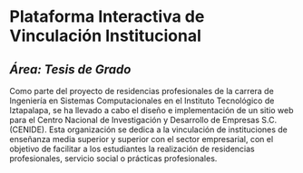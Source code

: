 # Plataforma Interactiva de Vinculación Institucional
## _Área: Tesis de Grado_
Como parte del proyecto de residencias profesionales de la carrera de Ingeniería en Sistemas Computacionales en el Instituto Tecnológico de Iztapalapa, se ha llevado a cabo el diseño e implementación de un sitio web para el Centro Nacional de Investigación y Desarrollo de Empresas S.C. (CENIDE). Esta organización se dedica a la vinculación de instituciones de enseñanza media superior y superior con el sector empresarial, con el objetivo de facilitar a los estudiantes la realización de residencias profesionales, servicio social o prácticas profesionales.
